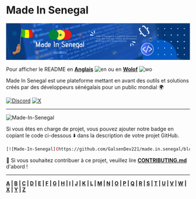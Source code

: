 # Made In Senegal

![COVER](../assets/cover.png)

Pour afficher le README en **[Anglais](../README.md)** ![en](../assets/en.png) ou en **[Wolof](../readmes/README-wo.md)** ![wo](../assets/wo.png)

Made In Senegal est une plateforme mettant en avant des outils et solutions créés par des développeurs sénégalais pour un public mondial 🌍

[![Discord](https://img.shields.io/badge/Discord-7289DA?style=for-the-badge&logo=discord&logoColor=white)](https://discord.gg/CKZcKqf) [![X](<https://img.shields.io/badge/X(Twitter)-000000?style=for-the-badge&logo=x&logoColor=white>)](https://x.com/galsendev)

---

![Made-In-Senegal](../assets/badge.svg)

Si vous êtes en charge de projet, vous pouvez ajouter notre badge en copiant le code ci-dessous ⬇️ dans la description de votre projet GitHub.

```bash
[![Made-In-Senegal](https://github.com/GalsenDev221/made.in.senegal/blob/master/assets/badge.svg)]
```

🚧 Si vous souhaitez contribuer à ce projet, veuillez lire **[CONTRIBUTING.md](../CONTRIBUTING.md)** d'abord !

---

**[A](../README.md#a) | [B](../README.md#b) | [C](../README.md#c) | [D](../README.md#d) | [E](../README.md#e) | [F](../README.md#f) | [G](../README.md#g) | [H](../README.md#h) | [I](../README.md#i) | [J](../README.md#j) | [K](../README.md#k) | [L](../README.md#l) | [M](../README.md#m) | [N](../README.md#n) | [O](../README.md#o) | [P](../README.md#p) | [Q](../README.md#q) | [R](../README.md#r) | [S](../README.md#s) | [T](../README.md#t) | [U](../README.md#u) | [V](../README.md#v) | [W](../README.md#w) | [X](../README.md#x) | [Y](../README.md#y) | [Z](../README.md#z)**
